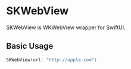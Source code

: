# SKWebView

SKWebView is WKWebView wrapper for SwiftUI.


## Basic Usage

```swift
SKWebView(url: "http://apple.com")
```
